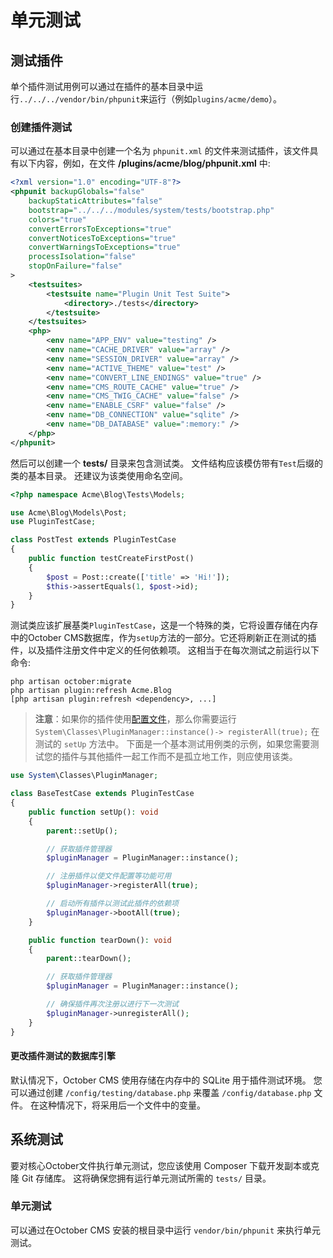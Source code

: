 # 单元测试

## 测试插件

单个插件测试用例可以通过在插件的基本目录中运行`../../../vendor/bin/phpunit`来运行（例如`plugins/acme/demo`）。

### 创建插件测试

可以通过在基本目录中创建一个名为 `phpunit.xml` 的文件来测试插件，该文件具有以下内容，例如，在文件 **/plugins/acme/blog/phpunit.xml** 中:

```xml
<?xml version="1.0" encoding="UTF-8"?>
<phpunit backupGlobals="false"
    backupStaticAttributes="false"
    bootstrap="../../../modules/system/tests/bootstrap.php"
    colors="true"
    convertErrorsToExceptions="true"
    convertNoticesToExceptions="true"
    convertWarningsToExceptions="true"
    processIsolation="false"
    stopOnFailure="false"
>
    <testsuites>
        <testsuite name="Plugin Unit Test Suite">
            <directory>./tests</directory>
        </testsuite>
    </testsuites>
    <php>
        <env name="APP_ENV" value="testing" />
        <env name="CACHE_DRIVER" value="array" />
        <env name="SESSION_DRIVER" value="array" />
        <env name="ACTIVE_THEME" value="test" />
        <env name="CONVERT_LINE_ENDINGS" value="true" />
        <env name="CMS_ROUTE_CACHE" value="true" />
        <env name="CMS_TWIG_CACHE" value="false" />
        <env name="ENABLE_CSRF" value="false" />
        <env name="DB_CONNECTION" value="sqlite" />
        <env name="DB_DATABASE" value=":memory:" />
    </php>
</phpunit>
```

然后可以创建一个 **tests/** 目录来包含测试类。 文件结构应该模仿带有`Test`后缀的类的基本目录。 还建议为该类使用命名空间。

```php
<?php namespace Acme\Blog\Tests\Models;

use Acme\Blog\Models\Post;
use PluginTestCase;

class PostTest extends PluginTestCase
{
    public function testCreateFirstPost()
    {
        $post = Post::create(['title' => 'Hi!']);
        $this->assertEquals(1, $post->id);
    }
}
```

测试类应该扩展基类`PluginTestCase`，这是一个特殊的类，它将设置存储在内存中的October CMS数据库，作为`setUp`方法的一部分。它还将刷新正在测试的插件，以及插件注册文件中定义的任何依赖项。 这相当于在每次测试之前运行以下命令:

    php artisan october:migrate
    php artisan plugin:refresh Acme.Blog
    [php artisan plugin:refresh <dependency>, ...]

> **注意**：如果你的插件使用[配置文件](../plugin/settings.md#oc-file-based-configuration)，那么你需要运行`System\Classes\PluginManager::instance()-> registerAll(true);` 在测试的 `setUp` 方法中。 下面是一个基本测试用例类的示例，如果您需要测试您的插件与其他插件一起工作而不是孤立地工作，则应使用该类。

```php
use System\Classes\PluginManager;

class BaseTestCase extends PluginTestCase
{
    public function setUp(): void
    {
        parent::setUp();

        // 获取插件管理器
        $pluginManager = PluginManager::instance();

        // 注册插件以使文件配置等功能可用
        $pluginManager->registerAll(true);

        // 启动所有插件以测试此插件的依赖项
        $pluginManager->bootAll(true);
    }

    public function tearDown(): void
    {
        parent::tearDown();

        // 获取插件管理器
        $pluginManager = PluginManager::instance();

        // 确保插件再次注册以进行下一次测试
        $pluginManager->unregisterAll();
    }
}
```

#### 更改插件测试的数据库引擎

默认情况下，October CMS 使用存储在内存中的 SQLite 用于插件测试环境。 您可以通过创建 `/config/testing/database.php` 来覆盖 `/config/database.php` 文件。 在这种情况下，将采用后一个文件中的变量。

## 系统测试

要对核心October文件执行单元测试，您应该使用 Composer 下载开发副本或克隆 Git 存储库。 这将确保您拥有运行单元测试所需的 `tests/` 目录。

### 单元测试

可以通过在October CMS 安装的根目录中运行 `vendor/bin/phpunit` 来执行单元测试。

<!--
### 功能测试

可以通过在October CMS 安装中安装 [RainLab Dusk](https://octobercms.com/plugin/rainlab-dusk) 来执行功能测试。 RainLab Dusk 插件由 Laravel Dusk 提供支持，这是 Laravel 框架的综合测试套件，旨在通过虚拟浏览器测试与完全运行的October CMS 实例的交互。

有关安装和设置October CMS 安装以运行功能测试的信息，请查看插件的 [README](https://github.com/rainlab/dusk-plugin/blob/master/README.md)。
-->
